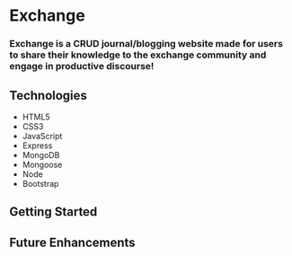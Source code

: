 # Exchange
### Exchange is a CRUD journal/blogging website made for users to share their knowledge to the exchange community and engage in productive discourse! 

## Technologies 
* HTML5
* CSS3
* JavaScript
* Express
* MongoDB
* Mongoose
* Node
* Bootstrap

## Getting Started 


## Future Enhancements
